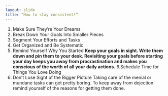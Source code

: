 ```yaml
---
layout: slide
title: “How to stay consistent!”
---
```

1. Make Sure They’re Your Dreams
2. Break Down Your Goals Into Smaller Pieces
3. Segment Your Efforts and Tasks
4. Get Organized and Be Systematic
5. Remind Yourself Why You Started
**Keep your goals in sight. Write them down and pin them to your desk. Revisiting your goals before starting your day keeps you away from procrastination and makes you conscious of the worth of all your daily actions.**
6.Schedule Time for Things You Love Doing
7. Don’t Lose Sight of the Bigger Picture
Taking care of the menial or mundane tasks can get pretty boring. To keep away from dejection remind yourself of the reasons for getting them done. 
